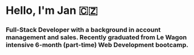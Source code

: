 <h1 align="left">Hello, I'm Jan 🇨🇿</h1>
<h3 align="left">Full-Stack Developer with a background in account management and sales. Recently graduated from Le Wagon intensive 6-month (part-time) Web Development bootcamp.</h3>




<!--
**jkrejcik/jkrejcik** is a ✨ _special_ ✨ repository because its `README.md` (this file) appears on your GitHub profile.

Here are some ideas to get you started:

- 🔭 I’m currently working on ...
- 🌱 I’m currently learning ...
- 👯 I’m looking to collaborate on ...
- 🤔 I’m looking for help with ...
- 💬 Ask me about ...
- 📫 How to reach me: ...
- 😄 Pronouns: ...
- ⚡ Fun fact: ...
-->

